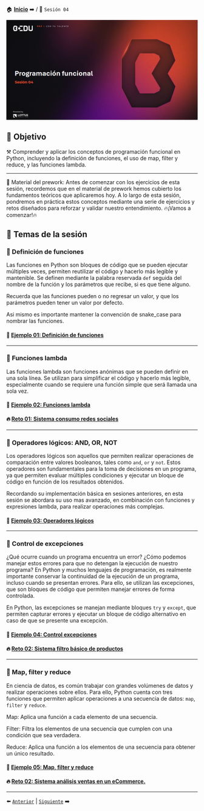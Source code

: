 🏠 [**Inicio**](../Readme.md) ➡️ / 📖 `Sesión 04`

<div align="center">
    <img src="Imagenes/S04_Bedu.png" alt="Sesion_04">
</div>

## 🎯 Objetivo

⚒️ Comprender y aplicar los conceptos de programación funcional en Python, incluyendo la definición de funciones, el uso de map, filter y reduce, y las funciones lambda.

---

📘 Material del prework:
Antes de comenzar con los ejercicios de esta sesión, recordemos que en el material de prework hemos cubierto los fundamentos teóricos que aplicaremos hoy. A lo largo de esta sesión, pondremos en práctica estos conceptos mediante una serie de ejercicios y retos diseñados para reforzar y validar nuestro entendimiento. 🔥¡Vamos a comenzar!🔥

## 📂 Temas de la sesión

### 📖 Definición de funciones

Las funciones en Python son bloques de código que se pueden ejecutar múltiples veces, permiten reutilizar el código y hacerlo más legible y mantenible. Se definen mediante la palabra reservada `def` seguida del nombre de la función y los parámetros que recibe, si es que tiene alguno.

Recuerda que las funciones pueden o no regresar un valor, y que los parámetros pueden tener un valor por defecto.

Asi mismo es importante mantener la convención de snake_case para nombrar las funciones.

#### 📜 **[Ejemplo 01: Definición de funciones](Ejemplo-01/Readme.md)**

---

### 📖 Funciones lambda

Las funciones lambda son funciones anónimas que se pueden definir en una sola línea. Se utilizan para simplificar el código y hacerlo más legible, especialmente cuando se requiere una función simple que será llamada una sola vez.

#### 📜 **[Ejemplo 02: Funciones lambda](Ejemplo-02/Readme.md)**
#### 🔥 **[Reto 01: Sistema consumo redes sociales](Reto-01/Readme.md)**
---

### 📖 Operadores lógicos: AND, OR, NOT

Los operadores lógicos son aquellos que permiten realizar operaciones de comparación entre valores booleanos, tales como `and`, `or` y `not`. Estos operadores son fundamentales para la toma de decisiones en un programa, ya que permiten evaluar múltiples condiciones y ejecutar un bloque de código en función de los resultados obtenidos.

Recordando su implementación básica en sesiones anteriores, en esta sesión se abordara su uso mas avanzado, en combinación con funciones y expresiones lambda, para realizar operaciones más complejas.

#### 📜 **[Ejemplo 03: Operadores lógicos](Ejemplo-03/Readme.md)**

---

### 📖 Control de excepciones

¿Qué ocurre cuando un programa encuentra un error? ¿Cómo podemos manejar estos errores para que no detengan la ejecución de nuestro programa? En Python y muchos lenguajes de programación, es realmente importante conservar la continuidad de la ejecución de un programa, incluso cuando se presentan errores. Para ello, se utilizan las excepciones, que son bloques de código que permiten manejar errores de forma controlada.

En Python, las excepciones se manejan mediante bloques `try` y `except`, que permiten capturar errores y ejecutar un bloque de código alternativo en caso de que se presente una excepción.

#### 📜 **[Ejemplo 04: Control excepciones](Ejemplo-04/Readme.md)**

#### 🔥 **[Reto 02: Sistema filtro básico de productos](Reto-02/Readme.md)**
---

### 📖 Map, filter y reduce

En ciencia de datos, es común trabajar con grandes volúmenes de datos y realizar operaciones sobre ellos. Para ello, Python cuenta con tres funciones que permiten aplicar operaciones a una secuencia de datos: `map`, `filter` y `reduce`.

Map: Aplica una función a cada elemento de una secuencia.

Filter: Filtra los elementos de una secuencia que cumplen con una condición que sea verdadera.

Reduce: Aplica una función a los elementos de una secuencia para obtener un único resultado.

#### 📜 **[Ejemplo 05: Map, filter y reduce](Ejemplo-04/Readme.md)**

#### 🔥 **[Reto 02: Sistema análisis ventas en un eCommerce.](Reto-02/Readme.md)**
---

⬅️ [`Anterior`](../Readme.md) | [`Siguiente`](../Sesion-05/Readme.md) ➡️
